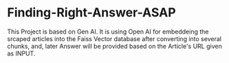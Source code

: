 # Finding-Right-Answer-ASAP
This Project is based on Gen AI. It is using Open AI for embeddeing the srcaped articles into the Faiss Vector database after converting into several chunks, and, later Answer will be provided based on the Article's URL given as INPUT.
